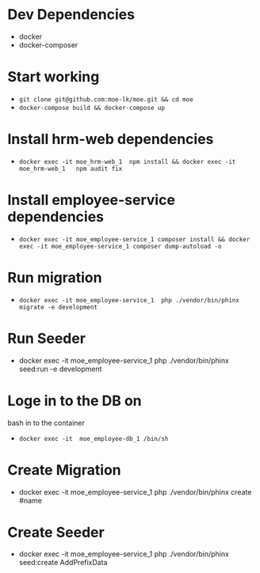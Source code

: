# Dev Dependencies

* docker
* docker-composer

# Start working 

* `git clone git@github.com:moe-lk/moe.git && cd moe`
* `docker-compose build && docker-compose up`

# Install hrm-web dependencies
* `docker exec -it moe_hrm-web_1  npm install && docker exec -it moe_hrm-web_1   npm audit fix`

# Install employee-service dependencies
* `docker exec -it moe_employee-service_1 composer install && docker exec -it moe_employee-service_1 composer dump-autoload -o`

# Run migration
* `docker exec -it moe_employee-service_1  php ./vendor/bin/phinx migrate -e development`


# Run Seeder
* docker exec -it moe_employee-service_1 php ./vendor/bin/phinx seed:run -e development


# Loge in to the DB on 
bash in to the container
* `docker exec -it  moe_employee-db_1 /bin/sh`

# Create Migration
* docker exec -it moe_employee-service_1 php ./vendor/bin/phinx create #name

# Create Seeder
* docker exec -it moe_employee-service_1 php ./vendor/bin/phinx seed:create AddPrefixData 
